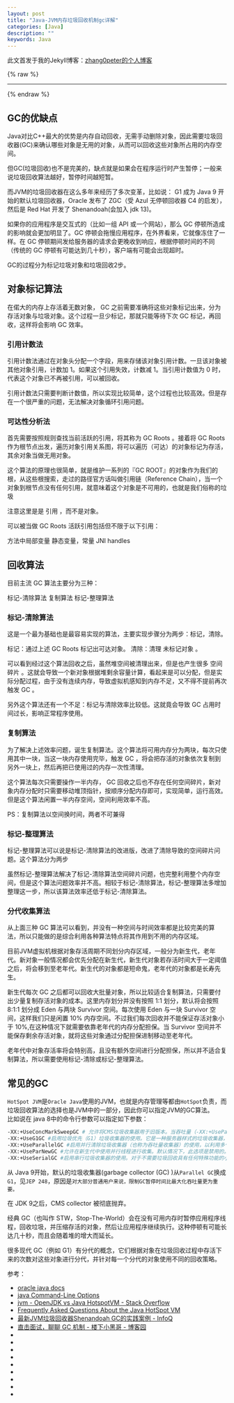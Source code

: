 ```yaml
---
layout: post
title: "Java-JVM内存垃圾回收机制gc详解"
categories: [Java]
description: ""
keywords: Java
---
```


此文首发于我的Jekyll博客：[zhang0peter的个人博客](https://zhang0peter.com)         

{% raw %}
***          
{% endraw %}
## GC的优缺点

Java对比C++最大的优势是内存自动回收，无需手动删除对象，因此需要垃圾回收器(GC)来确认哪些对象是无用的对象，从而可以回收这些对象所占用的内存空间。

但GC(垃圾回收)也不是完美的，缺点就是如果会在程序运行时产生暂停；一般来说垃圾回收算法越好，暂停时间越短暂。

而JVM的垃圾回收器在这么多年来经历了多次变革，比如说： G1 成为 Java 9 开始的默认垃圾回收器，Oracle 发布了 ZGC（受 Azul 无停顿回收器 C4 的启发），然后是 Red Hat 开发了 Shenandoah(会加入 jdk 13)。

如果你的应用程序是交互式的（比如一组 API 或一个网站），那么 GC 停顿所造成的影响就会更加明显了。GC 停顿会拖慢应用程序，在外界看来，它就像冻住了一样。在 GC 停顿期间发给服务器的请求会更晚收到响应，根据停顿时间的不同（传统的 GC 停顿有可能达到几十秒），客户端有可能会出现超时。

GC的过程分为标记垃圾对象和垃圾回收2步。

## 对象标记算法
在偌大的内存上存活着无数对象， GC 之前需要准确将这些对象标记出来，分为存活对象与垃圾对象。这个过程一旦少标记，那就只能等待下次 GC 标记，再回收，这样将会影响 GC 效率。

### 引用计数法

引用计数法通过在对象头分配一个字段，用来存储该对象引用计数。一旦该对象被其他对象引用，计数加 1。如果这个引用失效，计数减 1。当引用计数值为 0 时，代表这个对象已不再被引用，可以被回收。

引用计数法只需要判断计数值，所以实现比较简单，这个过程也比较高效。但是存在一个很严重的问题，无法解决对象循环引用问题。

### 可达性分析法

首先需要按照规则查找当前活跃的引用，将其称为 GC Roots 。接着将 GC Roots 作为根节点出发，遍历对象引用关系图，将可以遍历（可达）的对象标记为存活，其余对象当做无用对象。

这个算法的原理也很简单，就是维护一系列的『GC ROOT』的对象作为我们的根，从这些根搜索，走过的路径官方话叫做引用链（Reference Chain），当一个对象到根节点没有任何引用，就意味着这个对象是不可用的，也就是我们俗称的垃圾

注意这里是是 引用 ，而不是对象。

可以被当做 GC Roots 活跃引用包括但不限于以下引用：

方法中局部变量
静态变量，常量
JNI handles

## 回收算法
目前主流 GC 算法主要分为三种：

标记-清除算法
复制算法
标记-整理算法

### 标记-清除算法

这是一个最为基础也是最容易实现的算法，主要实现步骤分为两步：标记，清除。

标记：通过上述 GC Roots 标记出可达对象。
清除：清理 未标记对象 。

可以看到经过这个算法回收之后，虽然堆空间被清理出来，但是也产生很多 空间碎片 。这就会导致一个新对象根据堆剩余容量计算，看起来是可以分配，但是实际分配过程，由于没有连续内存，导致虚拟机感知到内存不足，又不得不提前再次触发 GC 。

另外这个算法还有一个不足：标记与清除效率比较低。这就竟会导致 GC 占用时间过长，影响正常程序使用。

### 复制算法
为了解决上述效率问题，诞生复制算法。这个算法将可用内存分为两块，每次只使用其中一块，当这一块内存使用完毕，触发 GC ，将会把存活的对象依次复制到另外一块上，然后再把已使用过的内存一次性清理。

这个算法每次只需要操作一半内存， GC 回收之后也不存在任何空间碎片，新对象内存分配时只需要移动堆顶指针，按顺序分配内存即可，实现简单，运行高效。但是这个算法闲置一半内存空间，空间利用效率不高。

PS：复制算法以空间换时间，两者不可兼得

### 标记-整理算法

标记-整理算法可以说是标记-清除算法的改进版，改进了清除导致的空间碎片问题。这个算法分为两步

虽然标记-整理算法解决了标记-清除算法空间碎片问题，也完整利用整个内存空间，但是这个算法问题效率并不高。相较于标记-清除算法，标记-整理算法多增加整理这一步，所以该算法效率还低于标记-清除算法。

### 分代收集算法
从上面三种 GC 算法可以看到，并没有一种空间与时间效率都是比较完美的算法，所以只能做的是综合利用各种算法特点将其作用到不用的内存区域。

目前JVM虚拟机根据对象存活周期不同划分内存区域，一般分为新生代，老年代。新对象一般情况都会优先分配在新生代，新生代对象若存活时间大于一定阈值之后，将会移到至老年代。新生代的对象都是短命鬼，老年代的对象都是长寿先生。

新生代每次 GC 之后都可以回收大批量对象，所以比较适合复制算法，只需要付出少量复制存活对象的成本。这里内存划分并没有按照 1:1 划分，默认将会按照 8:1:1 划分成 Eden 与两块 Survivor 空间。每次使用 Eden 与一块 Survivor 空间，这样我们只是闲置 10% 内存空间。不过我们每次回收并不能保证存活对象小于 10%,在这种情况下就需要依靠老年代的内存分配担保。当 Survivor 空间并不能保存剩余存活对象，就将这些对象通过分配担保进制移动至老年代。

老年代中对象存活率将会特别高，且没有额外空间进行分配担保，所以并不适合复制算法，所以需要使用标记-清除或标记-整理算法。





## 常见的GC

`HotSpot JVM`是`Oracle Java`使用的JVM，也就是内存管理等都由`HotSpot`负责，而垃圾回收算法的选择也是JVM中的一部分，因此你可以指定JVM的GC算法。      
比如说在 java 8中的命令行参数可以指定如下参数：
```sh
-XX:+UseConcMarkSweepGC # 允许将CMS垃圾收集器用于旧版本。当吞吐量（-XX:+UseParallelGC）垃圾收集器无法满足应用程序延迟要求时，Oracle建议您使用CMS垃圾收集器。G1垃圾收集器（-XX:+UseG1GC）是另一种选择。
-XX:+UseG1GC #启用垃圾优先（G1）垃圾收集器的使用。它是一种服务器样式的垃圾收集器，适用于具有大量RAM的多处理器计算机。它极有可能满足GC暂停时间目标，同时保持良好的吞吐量。建议将G1收集器用于需要大堆（大小约为6 GB或更大）且GC延迟要求有限（稳定且可预测的暂停时间低于0.5秒）的应用程序。默认情况下，此选项是禁用的，并且将根据计算机的配置和JVM的类型自动选择收集器。
-XX:+UseParallelGC #启用并行清除垃圾收集器（也称为吞吐量收集器）的使用，以利用多个处理器来提高应用程序的性能。
-XX:+UseParNewGC #允许在新生代中使用并行线程进行收集。默认情况下，此选项是禁用的。设置-XX:+UseConcMarkSweepGC选项后，它将自动启用。使用-XX:+UseParNewGC不带选项-XX:+UseConcMarkSweepGC的选择是在JDK 8弃用。
-XX:+UseSerialGC #启用串行垃圾收集器的使用。对于不需要垃圾回收具有任何特殊功能的小型和简单应用程序，这通常是最佳选择。默认情况下，此选项是禁用的，并且将根据计算机的配置和JVM的类型自动选择收集器。
```

从 Java 9开始，默认的垃圾收集器(garbage collector (GC) )从`Parallel GC`换成`G1`，见`JEP 248`，原因是`对大部分普通用户来说，限制GC暂停时间比最大化吞吐量更为重要。`

在 JDK 9之后，CMS collector 被彻底抛弃。



经典 GC（也叫作 STW，Stop-The-World）会在没有可用内存时暂停应用程序线程，回收垃圾，并压缩存活的对象，然后让应用程序继续执行。这种停顿有可能长达几十秒，而且会随着堆的增大而延长。

很多现代 GC（例如 G1）有分代的概念，它们根据对象在垃圾回收过程中存活下来的次数对这些对象进行分代，并针对每一个分代的对象使用不同的回收策略。









参考：
- [oracle java docs](https://docs.oracle.com/javase/8/docs/technotes/tools/unix/java.html#BABFAFAE)      
- [java Command-Line Options](https://docs.oracle.com/en/java/javase/11/jrockit-hotspot/garbage-collectors.html#GUID-06A715F3-68D2-412E-B32A-6D6D5540392B)      
- [jvm - OpenJDK vs Java HotspotVM - Stack Overflow](https://stackoverflow.com/questions/44335605/openjdk-vs-java-hotspotvm)      
- [Frequently Asked Questions About the Java HotSpot VM](https://www.oracle.com/technetwork/java/hotspotfaq-138619.html)      
- [最新JVM垃圾回收器Shenandoah GC的实践案例 - InfoQ](https://www.infoq.cn/article/L4LU1J0VxXtA6ASeGYbV)      
- [直击面试，聊聊 GC 机制 - 楼下小黑哥 - 博客园](https://www.cnblogs.com/goodAndyxublog/p/12051482.html)      
- []()      
- []()      
- []()      
- []()      
- []()      
- []()      
- []()      
- []()      
- []()      
